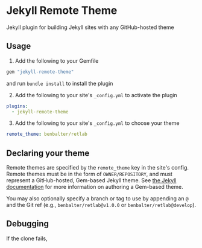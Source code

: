 # Jekyll Remote Theme

Jekyll plugin for building Jekyll sites with any GitHub-hosted theme

## Usage

1. Add the following to your Gemfile

  ```ruby
  gem "jekyll-remote-theme"
  ```

  and run `bundle install` to install the plugin

2. Add the following to your site's `_config.yml` to activate the plugin

  ```yml
  plugins:
    - jekyll-remote-theme
  ```

3. Add the following to your site's `_config.yml` to choose your theme


  ```yml
  remote_theme: benbalter/retlab
  ```

## Declaring your theme

Remote themes are specified by the `remote_theme` key in the site's config. Remote themes must be in the form of `OWNER/REPOSITORY`, and must represent a GitHub-hosted, Gem-based Jekyll theme. See [the Jekyll documentation](https://jekyllrb.com/docs/themes/) for more information on authoring a Gem-based theme.

You may also optionally specify a branch or tag to use by appending an `@` and the Git ref (e.g., `benbalter/retlab@v1.0.0` or `benbalter/retlab@develop`).

## Debugging

If the clone fails, 
